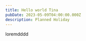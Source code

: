 ```yaml
---
title: Hello world Tina
pubDate: 2023-05-09T04:00:00.000Z
description: Planned Holiday
---
```


loremdddd
